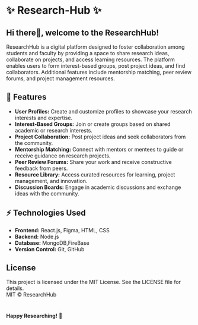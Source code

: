 # ✨ Research-Hub ✨
## Hi there👋, welcome to the ResearchHub!
ResearchHub is a digital platform designed to foster collaboration among students and faculty by providing a space to share research ideas, collaborate on projects, and access learning resources. The platform enables users to form interest-based groups, post project ideas, and find collaborators. Additional features include mentorship matching, peer review forums, and project management resources.

## 🚀 Features
- **User Profiles:** Create and customize profiles to showcase your research interests and expertise.
- **Interest-Based Groups:** Join or create groups based on shared academic or research interests.
- **Project Collaboration:** Post project ideas and seek collaborators from the community.
- **Mentorship Matching:** Connect with mentors or mentees to guide or receive guidance on research projects.
- **Peer Review Forums:** Share your work and receive constructive feedback from peers.
- **Resource Library:** Access curated resources for learning, project management, and innovation.
- **Discussion Boards:** Engage in academic discussions and exchange ideas with the community.

## ⚡ Technologies Used
- **Frontend:** React.js, Figma, HTML, CSS
- **Backend:** Node.js
- **Database:** MongoDB,FireBase
- **Version Control:** Git, GitHub

## License
This project is licensed under the MIT License. See the LICENSE file for details.<br>
MIT © ResearchHub

#
**Happy Researching!** 🚀

